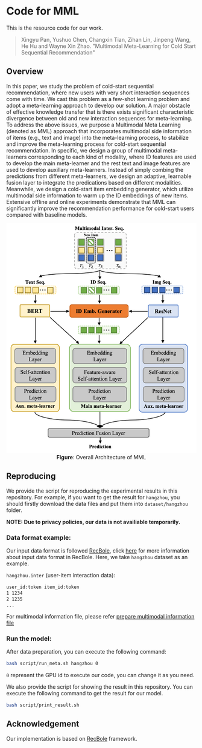 # Code for MML

This is the resource code for our work.
> Xingyu Pan, Yushuo Chen, Changxin Tian, Zihan Lin, Jinpeng Wang, He Hu and Wayne Xin Zhao. "Multimodal Meta-Learning for Cold Start Sequential Recommendation"

## Overview
In this paper, we study the problem of cold-start sequential recommendation, where new users with very short interaction sequences come with time. We cast this problem as a few-shot learning problem and adopt a meta-learning approach to develop our solution. A major obstacle of effective knowledge transfer that is there exists significant characteristic divergence between old and new interaction sequences for meta-learning. To address the above issues, we purpose a Multimodal Meta Learning (denoted as MML) approach that incorporates multimodal side information of items (e.g., text and image) into the meta-learning process, to stabilize and improve the meta-learning process for cold-start sequential recommendation. In specific, we design a group of multimodal meta-learners corresponding to each kind of modality, where ID features are used to develop the main meta-learner and the rest text and image features are used to develop auxillary meta-learners. Instead of simply combing the predictions from different meta-learners, we design an adaptive, learnable fusion layer to integrate the predications based on different modalities. Meanwhile, we design a cold-start item embedding generator, which utilize multimodal side information to warm up the ID embeddings of new items.
Extensive offline and online experiments demonstrate that MML can significantly improve the recommendation performance for cold-start users compared with baseline models.

<p align="center">
  <img src="model_fig.png" alt="MML structure" width="600">
  <br>
  <b>Figure</b>: Overall Architecture of MML
</p>

## Reproducing
We provide the script for reproducing the experimental results in this repository.
For example, if you want to get the result for `hangzhou`, 
you should firstly download the data files and put them into `dataset/hangzhou` folder.

**NOTE: Due to privacy policies, our data is not availiable temporarily.**
### Data format example:
Our input data format is followed [RecBole](https://github.com/RUCAIBox/RecBole), click [here](https://recbole.io/docs/user_guide/data/atomic_files.html) for more information about input data format in RecBole. Here, we take `hangzhou` dataset as an example.

`hangzhou.inter` (user-item interaction data):
```
user_id:token item_id:token
1 1234
2 1235
...
```

For multimodal information file, please refer [prepare multimodal information file](https://github.com/RUCAIBox/MML/blob/main/prepare_multimodal_information_file)
 
### Run the model:
After data preparation, you can execute the following command:
```bash
bash script/run_meta.sh hangzhou 0
```
`0` represent the GPU id to execute our code, you can change it as you need. 

We also provide the script for showing the result in this repository.
You can execute the following command to get the result for our model.
```bash
bash script/print_result.sh
```

## Acknowledgement
Our implementation is based on [RecBole](https://github.com/RUCAIBox/RecBole) framework.
